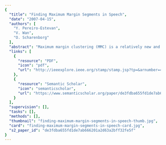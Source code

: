 ```yaml
---
{
  "title": "Finding Maximum Margin Segments in Speech",
  "date": "2007-04-15",
  "authors": [
    "Y. Pereiro-Estevan",
    "V. Wan",
    "O. Scharenborg"
  ],
  "abstract": "Maximum margin clustering (MMC) is a relatively new and promising kernel method. In this paper, we apply MMC to the task of unsupervised speech segmentation. We present three automatic speech segmentation methods based on MMC, which are tested on TIMIT and evaluated on the level of phoneme boundary detection. The results show that MMC is highly competitive with existing unsupervised methods for the automatic detection of phoneme boundaries. Furthermore, initial analyses show that MMC is a promising method for the automatic detection of sub-phonetic information in the speech signal.",
  "links": [
    {
      "resource": "PDF",
      "icon": "pdf",
      "url": "http://ieeexplore.ieee.org/stamp/stamp.jsp?tp=&arnumber=4218256"
    },
    {
      "resource": "Semantic Scholar",
      "icon": "semanticscholar",
      "url": "https://www.semanticscholar.org/paper/de3fdba655fd1de7ab666201a2d63a2bff32fe5f"
    }
  ],
  "supervision": [],
  "tasks": [],
  "methods": [],
  "thumbnail": "finding-maximum-margin-segments-in-speech-thumb.jpg",
  "card": "finding-maximum-margin-segments-in-speech-card.jpg",
  "s2_paper_id": "de3fdba655fd1de7ab666201a2d63a2bff32fe5f"
}
---
```


